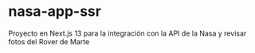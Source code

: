 # nasa-app-ssr
Proyecto en Next.js 13 para la integración con la API de la Nasa y revisar fotos del Rover de Marte
